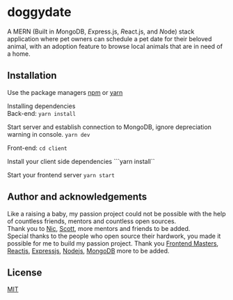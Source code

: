 # doggydate
A MERN (Built in *M*ongoDB, *E*xpress.js, *R*eact.js, and *N*ode) stack application where pet owners can schedule a pet date for their beloved animal, with an adoption feature to browse local animals that are in need of a home.


## Installation 
Use the package managers [npm](https://www.npmjs.com) or [yarn](https://yarnpkg.com/lang/en/) <br>

Installing dependencies <br>
Back-end: 
  ``` yarn install ```

  Start server and establish connection to MongoDB, ignore depreciation warning in console.
  ``` yarn dev ``` 

Front-end:
  ```cd client```

  Install your client side dependencies
  ```yarn install``

  Start your frontend server
  ```yarn start```


## Author and acknowledgements
Like a raising a baby, my passion project could not be possible with the help of countless friends, mentors and countless open sources. <br>
Thank you to [Nic](https://github.com/nlacock), [Scott](https://github.com/Hendrixer), more mentors and friends to be added. <br>
Special thanks to the people who open source their hardwork, you made it possible for me to build my passion project. Thank you [Frontend Masters](https://github.com/FrontendMasters), [Reactjs](https://reactjs.org), [Expressjs](https://expressjs.com/), [Nodejs](https://nodejs.org/en/), [MongoDB](https://www.mongodb.com/) more to be added.

## License
[MIT](https://choosealicense.com/licenses/mit/)